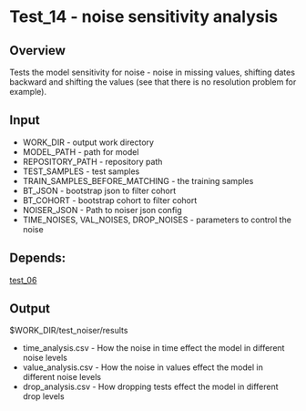 # Test_14 - noise sensitivity analysis

## Overview
Tests the model sensitivity for noise - noise in missing values, shifting dates backward and shifting the values (see that there is no resolution problem for example).

## Input
- WORK_DIR - output work directory
- MODEL_PATH - path for model
- REPOSITORY_PATH - repository path
- TEST_SAMPLES - test samples
- TRAIN_SAMPLES_BEFORE_MATCHING - the training samples
- BT_JSON - bootstrap json to filter cohort
- BT_COHORT - bootstrap cohort to filter cohort
- NOISER_JSON - Path to noiser json config
- TIME_NOISES, VAL_NOISES, DROP_NOISES - parameters to control the noise
## Depends:
[test_06](../Test_06%20-%20bootstrap%20results)

## Output
$WORK_DIR/test_noiser/results
- time_analysis.csv - How the noise in time effect the model in different noise levels
- value_analysis.csv - How the noise in values effect the model in different noise levels
- drop_analysis.csv - How dropping tests effect the model in different drop levels
